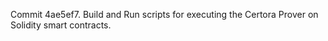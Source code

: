 Commit 4ae5ef7.                    Build and Run scripts for executing the Certora Prover on Solidity smart contracts.
